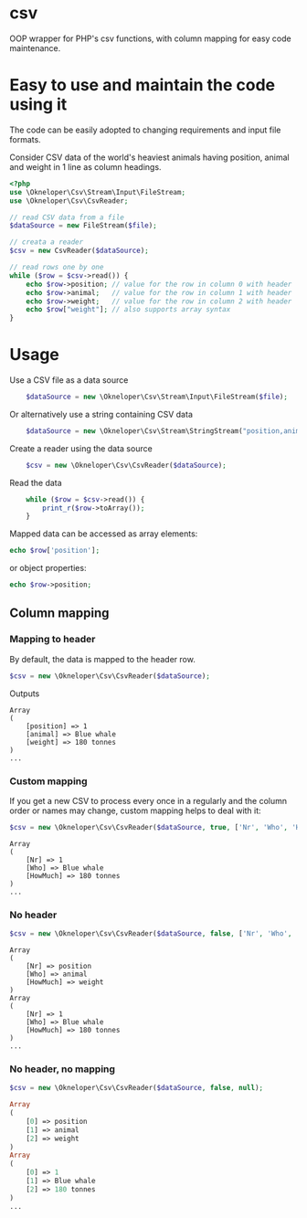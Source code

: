 # csv
OOP wrapper for PHP's csv functions, with column mapping for easy code maintenance.
# Easy to use and maintain the code using it
The code can be easily adopted to changing requirements and input file formats.

Consider CSV data of the world's heaviest animals having position, animal and weight in 1 line as column headings.
```php
<?php
use \Okneloper\Csv\Stream\Input\FileStream;
use \Okneloper\Csv\CsvReader;

// read CSV data from a file
$dataSource = new FileStream($file);

// creata a reader
$csv = new CsvReader($dataSource);

// read rows one by one
while ($row = $csv->read()) {
    echo $row->position; // value for the row in column 0 with header 'position'
    echo $row->animal;   // value for the row in column 1 with header 'animal'
    echo $row->weight;   // value for the row in column 2 with header 'weight'
    echo $row["weight"]; // also supports array syntax 
}

```

# Usage 
Use a CSV file as a data source
```php
    $dataSource = new \Okneloper\Csv\Stream\Input\FileStream($file);
```
Or alternatively use a string containing CSV data
```php
    $dataSource = new \Okneloper\Csv\Stream\StringStream("position,animal,weight\n1,Blue whale,180 tonnes\n2,African Elephant,6350 kg\n3,Brown Bear,1 ton");
```
Create a reader using the data source
```php
    $csv = new \Okneloper\Csv\CsvReader($dataSource);
```
Read the data
```php
    while ($row = $csv->read()) {
        print_r($row->toArray());
    }
```
Mapped data can be accessed as array elements:
```php
echo $row['position'];
```
or object properties: 
```php
echo $row->position;
```

## Column mapping ##
### Mapping to header ###
By default, the data is mapped to the header row.
```php
$csv = new \Okneloper\Csv\CsvReader($dataSource);
```
Outputs
```
Array
(
    [position] => 1
    [animal] => Blue whale
    [weight] => 180 tonnes
)
...
```
### Custom mapping ###
If you get a new CSV to process every once in a regularly and the column order or names may change, custom mapping helps
 to deal with it:
```php
$csv = new \Okneloper\Csv\CsvReader($dataSource, true, ['Nr', 'Who', 'HowMuch']);
```
```
Array
(
    [Nr] => 1
    [Who] => Blue whale
    [HowMuch] => 180 tonnes
)
...
```

### No header ###
```php
$csv = new \Okneloper\Csv\CsvReader($dataSource, false, ['Nr', 'Who', 'HowMuch']);
```
```
Array
(
    [Nr] => position
    [Who] => animal
    [HowMuch] => weight
)
Array
(
    [Nr] => 1
    [Who] => Blue whale
    [HowMuch] => 180 tonnes
)
...
```

### No header, no mapping ###
```php
$csv = new \Okneloper\Csv\CsvReader($dataSource, false, null);
```
```php
Array
(
    [0] => position
    [1] => animal
    [2] => weight
)
Array
(
    [0] => 1
    [1] => Blue whale
    [2] => 180 tonnes
)
...
```
